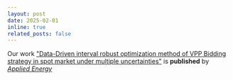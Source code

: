 ```yaml
---
layout: post
date: 2025-02-01
inline: true
related_posts: false
---
```



Our work ["Data-Driven interval robust optimization method of VPP Bidding strategy in spot market under multiple uncertainties"](https://www.sciencedirect.com/science/article/pii/S0306261925000960) is **published** by *[Applied Energy](https://www.sciencedirect.com/journal/applied-energy)*
